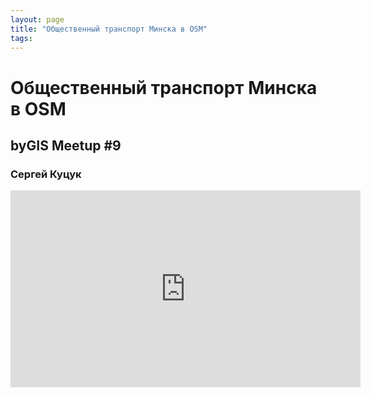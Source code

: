 ```yaml
---
layout: page
title: "Общественный транспорт Минска в OSM"
tags:
---
```



# Общественный транспорт Минска в OSM
## byGIS Meetup #9
### Сергей Куцук

<iframe width="560" height="315" src="https://www.youtube.com/embed/zzPTJ80R3IQ" frameborder="0" allow="accelerometer; autoplay; encrypted-media; gyroscope; picture-in-picture" allowfullscreen></iframe>